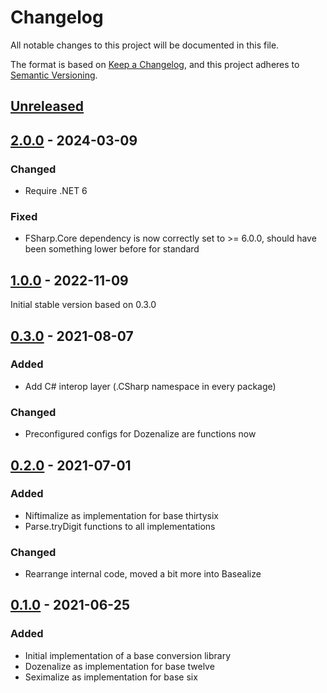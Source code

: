 # Changelog
All notable changes to this project will be documented in this file.

The format is based on [Keep a Changelog](https://keepachangelog.com/en/1.0.0/),
and this project adheres to [Semantic Versioning](https://semver.org/spec/v2.0.0.html).

## [Unreleased]

## [2.0.0] - 2024-03-09

### Changed

- Require .NET 6

### Fixed

- FSharp.Core dependency is now correctly set to >= 6.0.0, should have been something lower before for standard

## [1.0.0] - 2022-11-09

Initial stable version based on 0.3.0

## [0.3.0] - 2021-08-07

### Added
- Add C# interop layer (.CSharp namespace in every package)

### Changed
- Preconfigured configs for Dozenalize are functions now

## [0.2.0] - 2021-07-01

### Added
- Niftimalize as implementation for base thirtysix
- Parse.tryDigit functions to all implementations

### Changed
- Rearrange internal code, moved a bit more into Basealize

## [0.1.0] - 2021-06-25

### Added
- Initial implementation of a base conversion library
- Dozenalize as implementation for base twelve
- Seximalize as implementation for base six

[Unreleased]: https://github.com/NicoVIII/Basealize/compare/v2.0.0...HEAD
[2.0.0]: https://github.com/NicoVIII/Basealize/compare/v1.0.0..v2.0.0
[1.0.0]: https://github.com/NicoVIII/Basealize/compare/v0.3.0..v1.0.0
[0.3.0]: https://github.com/NicoVIII/Basealize/compare/v0.2.0..v0.3.0
[0.2.0]: https://github.com/NicoVIII/Basealize/compare/v0.1.0..v0.2.0
[0.1.0]: https://github.com/NicoVIII/Basealize/commits/v0.1.0
